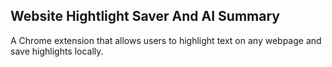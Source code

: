 ## Website Hightlight Saver And AI Summary

A Chrome extension that allows users to highlight text on any webpage and save highlights locally.